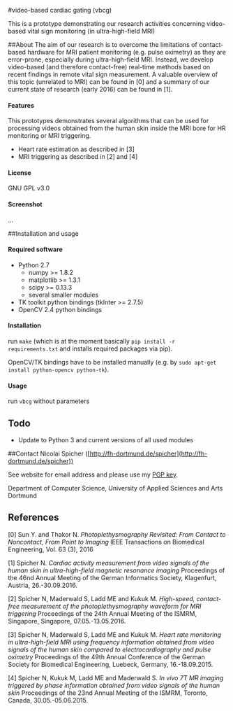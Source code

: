 #video-based cardiac gating (vbcg)

This is a prototype demonstrating our
research activities concerning video-based vital sign monitoring (in
ultra-high-field MRI)

##About
The aim of our research is to overcome the limitations of contact-based
hardware for MRI patient monitoring (e.g. pulse oximetry)
as they are error-prone, especially during ultra-high-field
MRI. Instead, we develop video-based (and therefore contact-free) 
real-time methods based on recent findings in remote vital sign measurement. 
A valuable overview of this topic (unrelated to MRI) can be found in
[0] and a summary of our current state of research (early 2016) can be found in [1].

#### Features
This prototypes demonstrates several algorithms that can be used for
processing videos obtained from the human skin inside the MRI bore for
HR monitoring or MRI triggering.

- Heart rate estimation as described in [3]
- MRI triggering as described in [2] and [4]

#### License
GNU GPL v3.0

#### Screenshot
...


##Installation and usage

#### Required software
- Python 2.7
  - numpy >= 1.8.2
  - matplotlib >= 1.3.1
  - scipy >= 0.13.3
  - several smaller modules
- TK toolkit python bindings (tkInter >= 2.7.5)
- OpenCV 2.4 python bindings

#### Installation
run `make`
(which is at the moment basically `pip install -r requirements.txt`  and installs required packages via pip).

OpenCV/TK bindings have to be installed manually (e.g. by `sudo apt-get install python-opencv python-tk`).

#### Usage
run `vbcg` without parameters

## Todo
- Update to Python 3 and current versions of all used modules

##Contact
Nicolai Spicher ([http://fh-dortmund.de/spicher](http://fh-dortmund.de/spicher))

See website for email address and please use my [PGP key](http://www.fh-dortmund.de/spicher/pgp_pub.asc).

Department of Computer Science, University of Applied Sciences and Arts Dortmund

## References
[0] Sun Y. and Thakor N. *Photoplethysmography Revisited: From Contact
to Noncontact, From Point to Imaging* IEEE Transactions on Biomedical
Engineering, Vol. 63 (3), 2016

[1] Spicher N. *Cardiac activity measurement from video signals of the
human skin in ultra-high-field magnetic resonance imaging* Proceedings
of the 46nd Annual Meeting of the German Informatics Society,
Klagenfurt, Austria, 26.-30.09.2016.

[2] Spicher N, Maderwald S, Ladd ME and Kukuk M. *High-speed, contact-
free measurement of the photoplethysmography waveform for MRI triggering*
Proceedings of the 24th Annual Meeting of the ISMRM, Singapore, Singapore,
07.05.-13.05.2016.

[3] Spicher N, Maderwald S, Ladd ME and Kukuk M. *Heart rate monitoring
in ultra-high-field MRI using frequency information obtained from video
signals of the human skin compared to electrocardiography and pulse
oximetry* Proceedings of the 49th Annual Conference of the German
Society for Biomedical Engineering, Luebeck, Germany, 16.-18.09.2015.

[4] Spicher N, Kukuk M, Ladd ME and Maderwald S. *In vivo 7T MR imaging
triggered by phase information obtained from video signals of the human
skin* Proceedings of the 23nd Annual Meeting of the ISMRM, Toronto,
Canada, 30.05.-05.06.2015.
